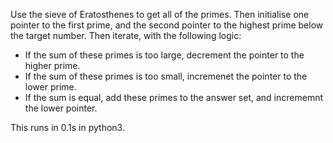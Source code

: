 Use the sieve of Eratosthenes to get all of the primes. Then initialise one pointer to the first prime, and the second pointer to the highest prime below the target number. Then iterate, with the following logic:

- If the sum of these primes is too large, decrement the pointer to the higher prime.
- If the sum of these primes is too small, incremenet the pointer to the lower prime.
- If the sum is equal, add these primes to the answer set, and incrememnt the lower pointer.

This runs in 0.1s in python3.
